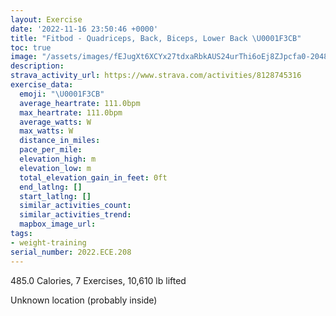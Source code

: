 ```yaml
---
layout: Exercise
date: '2022-11-16 23:50:46 +0000'
title: "Fitbod - Quadriceps, Back, Biceps, Lower Back \U0001F3CB️"
toc: true
image: "/assets/images/fEJugXt6XCYx27tdxaRbkAUS24urThi6oEj8ZJpcfa0-2048x1152.jpg.jpeg"
description:
strava_activity_url: https://www.strava.com/activities/8128745316
exercise_data:
  emoji: "\U0001F3CB️"
  average_heartrate: 111.0bpm
  max_heartrate: 111.0bpm
  average_watts: W
  max_watts: W
  distance_in_miles:
  pace_per_mile:
  elevation_high: m
  elevation_low: m
  total_elevation_gain_in_feet: 0ft
  end_latlng: []
  start_latlng: []
  similar_activities_count:
  similar_activities_trend:
  mapbox_image_url:
tags:
- weight-training
serial_number: 2022.ECE.208
---
```

485.0 Calories, 7 Exercises, 10,610 lb lifted

Unknown location (probably inside)

